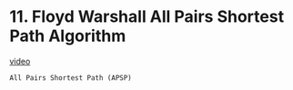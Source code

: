 # 11. Floyd Warshall All Pairs Shortest Path Algorithm

[video]()

`All Pairs Shortest Path (APSP)`

